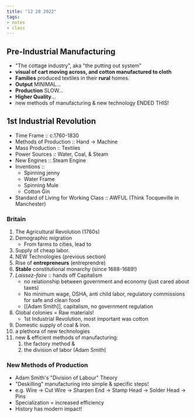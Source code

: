 ```yaml
---
title: "12 20 2022"
tags:
- notes
- class
---
```

## Pre-Industrial Manufacturing
- "The cottage industry", aka "the putting out system"
- **visual of cart moving across, and cotton manufactured to cloth**
- **Families** produced textiles in their **rural** homes.
- **Output** MINIMAL...
- **Production** SLOW...
- **Higher Quality**...
- new methods of manufacturing & new technology ENDED THIS!
## 1st Industrial Revolution
- Time Frame :: c.1760-1830
- Methods of Production :: Hand -> Machine
- Mass Production :: Textiles
- Power Sources :: Water, Coal, & Steam
- New Engines :: Steam Engine
- Inventions ::
	- Spinning jenny
	- Water Frame
	- Spinning Mule
	- Cotton Gin
- Standard of Living for Working Class :: AWFUL (Think Tocqueville in Manchester)
### Britain
1. The Agricultural Revolution (1760s)
2. Demographic migration
	- From farms to cities, lead to
3. Supply of cheap labor.
4. NEW Technologies (previous section)
5. Rise of **entrepreneurs** (entreprendre)
6. **Stable** constitutional monarchy (since 1688-1689!)
7. *Laissez-faire* :: hands off Capitalism
	- no relationship between government and economy (just cared about taxes)
	- No minimum wage, OSHA, anti child labor, regulatory commissions for safe and clean food
	- [[Adam Smith]], capitalism, no government regulation
8. Global colonies = Raw materials!
	- 1st Industrial Revolution, most important was cotton
9. Domestic supply of coal & iron.
10. a plethora of new technologies
11. new & efficient methods of manufacturing:
	1. the factory method &
	2. the division of labor (Adam Smith)
### New Methods of Production
- Adam Smith's "Division of Labour" Theory
- "Deskilling" manufacturing into simple & specific steps!
- e.g. Wire -> Cut Wire -> Sharpen End -> Stamp Head -> Solder Head -> Pins
- Specialization = increased efficiency
- History has modern impact!